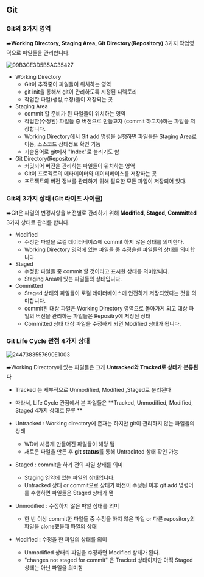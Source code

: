 ## Git  

### Git의 3가지 영역  
➡️**Working Directory, Staging Area, Git Directory(Repository)** 3가지 작업영역으로 파일들을 관리합니다.  

![99B3CE3D5B5AC35427](https://user-images.githubusercontent.com/57223501/133052358-f72ddf17-d4d6-442d-91f9-78d95c050f16.png)

* Working Directory
  - Git이 추적중이 파일들이 위치하는 영역
  - git init을 통해서 git이 관리하도록 지정된 디렉토리
  - 작업한 파일(생성,수정)들이 저장되는 곳   
* Staging Area
  - commit 할 준비가 된 파일들이 위치하는 영역
  - 작업한(수정된) 파일들 중 버전으로 만들고자 (commit 하고자)하는 파일을 저장합니다.
  - Working Directory에서 Git add 명령을 실행하면 파일들은 Staging Area로 이동, 소스코드 상태정보 확인 가능
  - 기술용어로 git에서 "Index"로 불리기도 함  
* Git Directory(Repository)
  - 커밋되어 버전을 관리하는 파일들이 위치하는 영역
  - Git이 프로젝트의 메타데이터와 데이터베이스를 저장하는 곳
  - 프로젝트의 버전 정보를 관리하기 위해 필요한 모든 파일이 저장되어 있다.  

### Git의 3가지 상태 (Git 라이프 사이클) 

➡️Git은 파일의 변경사항을 버전별로 관리하기 위해 **Modified, Staged, Committed** 3가지 상태로 관리를 합니다.  
* Modified
  - 수정한 파일을 로컬 데이터베이스에 commit 하지 않은 상태를 의미한다.
  - Working Directory 영역에 있는 파일들 중 수정을한 파일들의 상태를 의미합니다.
* Staged
  - 수정한 파일들 중 commit 할 것이라고 표시한 상태를 의미합니다.
  - Staging Area에 있는 파일들의 상태입니다.
* Committed
  - Staged 상태의 파일들이 로컬 데이터베이스에 안전하게 저장되었다는 것을 의미합니다.
  - commit된 대상 파일은 Working Directory 영역으로 돌아가게 되고 대상 파일의 버전을 관리하는 파일들은 Repositry에 저장된 상태
  - Committed 상태 대상 파일을 수정하게 되면 Modified 상태가 됩니다.

### Git Life Cycle 관점 4가지 상태  

![2447383557690E1003](https://user-images.githubusercontent.com/57223501/133186548-4058a015-70d0-4a5c-96fb-e59ae64b9074.png)

➡️Working Directory에 있는 파일들은 크게 **Untracked와 Tracked로 상태가 분류된다**  
- Tracked 는 세부적으로 Unmodified, Modified ,Staged로 분리된다
- 따라서, Life Cycle 관점에서 본 파일들은 **Tracked, Unmodified, Modified, Staged 4가지 상태로 분류 **  

- Untracked : Working directory에 존재는 하지만 git이 관리하지 않는 파일들의 상태
  - WD에 새롭게 만들어진 파일들이 해당 됌
  - 새로운 파일을 만든 후 **git status**를 통해 Untrackted 상태 확인 가능  

- Staged : commit을 하기 전의 파일 상태를 의미
  - Staging 영역에 있는 파일의 상태입니다.
  - Untracked 상태 or commit으로 상태가 버전이 수정된 이후 git add 명령어를 수행하면 파일들은 Staged 상태가 됌  

- Unmodified : 수정하지 않은 파일 상태를 의미
  - 한 번 이상 commit한 파일들 중 수정을 하지 않은 파일 or 다른 repository의 파일을 clone했을때 파일의 상태  

- Modified : 수정을 한 파일의 상태를 의미
   - Unmodified 상태릐 파일을 수정하면 Modified 상태가 된다.
   - "changes not staged for commit" 은 Tracked 상태이지만 아직 Staged 상태는 아닌 파일을 의미함
